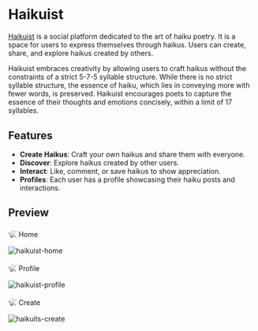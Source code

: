  <img style="display:block;margin:1.2rem auto;" src="https://github.com/Ruchita1010/haikuist/assets/70577616/d642d6ef-6f9d-42d5-aad2-779357b336d3" alt="">

# Haikuist

[Haikuist](https://haikuist.netlify.app) is a social platform dedicated to the art of haiku poetry.
It is a space for users to express themselves through haikus. Users can create, share, and explore haikus created by others.

Haikuist embraces creativity by allowing users to craft haikus without the constraints of a strict 5-7-5 syllable structure. While there is no strict syllable structure, the essence of haiku, which lies in conveying more with fewer words, is preserved. Haikuist encourages poets to capture the essence of their thoughts and emotions concisely, within a limit of 17 syllables.

## Features

- **Create Haikus**: Craft your own haikus and share them with everyone.
- **Discover**: Explore haikus created by other users.
- **Interact**: Like, comment, or save haikus to show appreciation.
- **Profiles**: Each user has a profile showcasing their haiku posts and interactions.

## Preview

𓆤 Home

![haikuist-home](https://github.com/Ruchita1010/haikuist/assets/70577616/d8e405b9-6bcd-4d02-916d-37e13b290089)

𓆤 Profile

![haikuist-profile](https://github.com/Ruchita1010/haikuist/assets/70577616/5aade163-2079-4a5a-9d20-58d5f4379e32)

𓆤 Create

![haikuits-create](https://github.com/Ruchita1010/haikuist/assets/70577616/e6498194-fbee-4bbe-80b5-799063c901b5)
